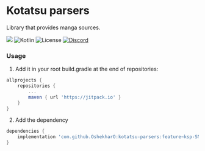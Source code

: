 # Kotatsu parsers

Library that provides manga sources.

[![](https://jitpack.io/v/nv95/kotatsu-parsers.svg)](https://jitpack.io/#OshekharO/kotatsu-parsers) ![Kotlin](https://img.shields.io/github/languages/top/nv95/kotatsu-parsers) ![License](https://img.shields.io/github/license/nv95/Kotatsu) [![Discord](https://img.shields.io/discord/898363402467045416?color=5865f2&label=discord)](https://discord.gg/NNJ5RgVBC5)

### Usage

1. Add it in your root build.gradle at the end of repositories:

```groovy
allprojects {
	repositories {
		...
		maven { url 'https://jitpack.io' }
	}
}
```

2. Add the dependency

```groovy
dependencies {
	implementation 'com.github.OshekharO:kotatsu-parsers:feature~ksp-SNAPSHOT'
}
```
